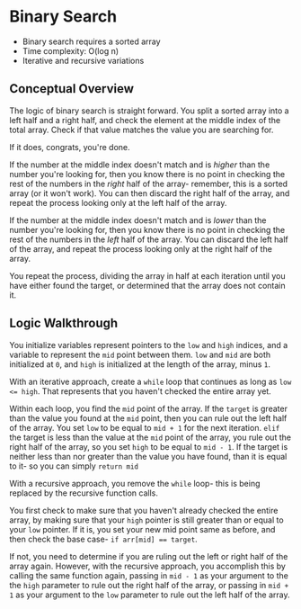 # Binary Search

- Binary search requires a sorted array
- Time complexity: O(log n)
- Iterative and recursive variations

## Conceptual Overview

The logic of binary search is straight forward. You split a sorted array into a left half and a right half, and check the element at the middle index of the total array. Check if that value matches the value you are searching for.

If it does, congrats, you're done. 

If the number at the middle index doesn't match and is *higher* than the number you're looking for, then you know there is no point in checking the rest of the numbers in the *right* half of the array- remember, this is a sorted array (or it won't work). You can then discard the right half of the array, and repeat the process looking only at the left half of the array.

If the number at the middle index doesn't match and is *lower* than the number you're looking for, then you know there is no point in checking the rest of the numbers in the *left* half of the array. You can discard the left half of the array, and repeat the process looking only at the right half of the array.

You repeat the process, dividing the array in half at each iteration until you have either found the target, or determined that the array does not contain it.

## Logic Walkthrough
You initialize variables represent pointers to the `low` and `high` indices, and a variable to represent the `mid` point between them. `low` and `mid` are both initialized at `0`, and `high` is initialized at the length of the array, minus `1`.

With an iterative approach, create a `while` loop that continues as long as `low <= high`. That represents that you haven't checked the entire array yet.

Within each loop, you find the `mid` point of the array. If the `target` is greater than the value you found at the `mid` point, then you can rule out the left half of the array. You set `low` to be equal to `mid + 1` for the next iteration. `elif` the target is less than the value at the `mid` point of the array, you rule out the right half of the array, so you set `high` to be equal to `mid - 1`. If the target is neither less than nor greater than the value you have found, than it is equal to it- so you can simply `return mid`


With a recursive approach, you remove the `while` loop- this is being replaced by the recursive function calls.

You first check to make sure that you haven't already checked the entire array, by making sure that your `high` pointer is still greater than or equal to your `low` pointer. If it is, you set your new mid point same as before, and then check the base case- `if arr[mid] == target`.

If not, you need to determine if you are ruling out the left or right half of the array again. However, with the recursive approach, you accomplish this by calling the same function again, passing in `mid - 1` as your argument to the the `high` parameter to rule out the right half of the array, or passing in `mid + 1` as your argument to the `low` parameter to rule out the left half of the array.